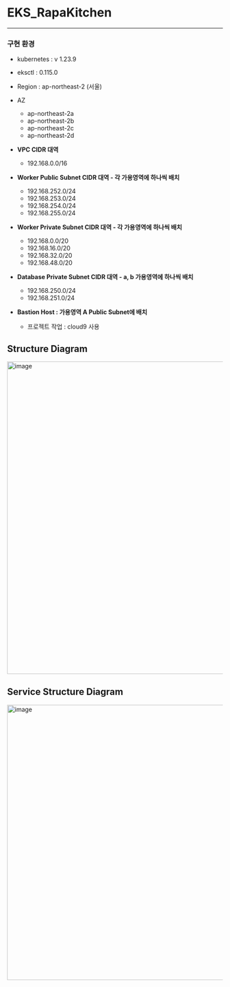 # EKS_RapaKitchen
---
###  구현 환경
- kubernetes : v 1.23.9
- eksctl : 0.115.0
- Region : ap-northeast-2 (서울)   
- AZ
  - ap-northeast-2a
  - ap-northeast-2b
  - ap-northeast-2c
  - ap-northeast-2d 
  
- **VPC CIDR 대역**
  - 192.168.0.0/16
- **Worker Public Subnet CIDR 대역 - 각 가용영역에 하나씩 배치**
  - 192.168.252.0/24
  - 192.168.253.0/24
  - 192.168.254.0/24
  - 192.168.255.0/24
- **Worker Private Subnet CIDR 대역  - 각 가용영역에 하나씩 배치**
  - 192.168.0.0/20
  - 192.168.16.0/20
  - 192.168.32.0/20
  - 192.168.48.0/20
- **Database Private Subnet CIDR 대역 - a, b 가용영역에 하나씩 배치**
  - 192.168.250.0/24
  - 192.168.251.0/24
- **Bastion Host : 가용영역 A Public Subnet에 배치**
  - 프로젝트 작업 : cloud9 사용   

##  Structure Diagram
<img width="729" alt="image" src="https://user-images.githubusercontent.com/73453283/197961285-8d03ca90-3955-4455-88a0-2748da050c9f.png">

##  Service Structure Diagram
<img width="642" alt="image" src="https://user-images.githubusercontent.com/73453283/197961395-6b88d4de-26f3-4cf5-81c6-dca9e70dc799.png">

